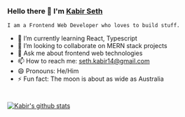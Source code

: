 ### Hello there 👋 I'm [Kabir Seth](https://www.linkedin.com/in/kabirseth14/)
```I am a Frontend Web Developer who loves to build stuff.```

- 🌱 I’m currently learning React, Typescript
- 👯 I’m looking to collaborate on MERN stack projects
- 💬 Ask me about frontend web technologies
- 📫 How to reach me: seth.kabir14@gmail.com
- 😄 Pronouns: He/Him
- ⚡ Fun fact: The moon is about as wide as Australia

<!--
#### My Skills
[![My Skills](https://skillicons.dev/icons?i=js,tailwind,ts,vite,react,nextjs,html,css,bash,bootstrap,git,github,cpp,py,vscode)](https://skillicons.dev)
-->
#
<span>
<a href="#!">
  <img align="center" src="https://github-readme-stats.vercel.app/api?username=sethkabir&show_icons=true&include_all_commits=true&theme=radical" alt="Kabir's github stats" />
</a>
